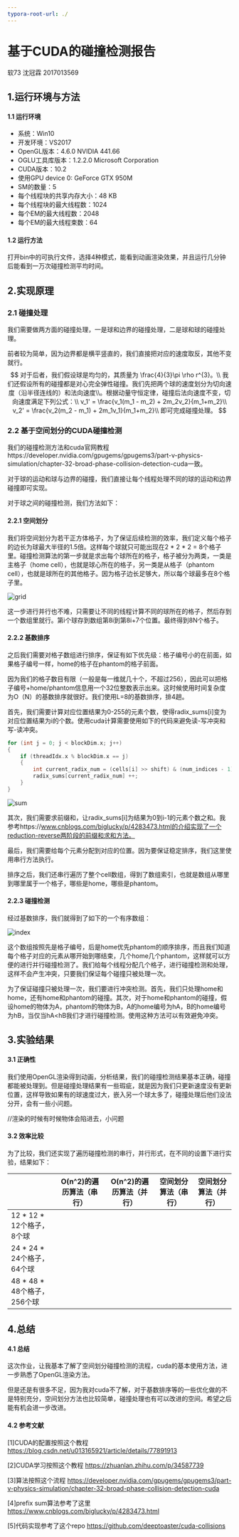 ```yaml
---
typora-root-url: ./
---
```


# 基于CUDA的碰撞检测报告

软73 沈冠霖 2017013569



## 1.运行环境与方法

#### 1.1 运行环境

- 系统：Win10
- 开发环境：VS2017
- OpenGL版本：4.6.0 NVIDIA 441.66
- OGLU工具库版本：1.2.2.0 Microsoft Corporation
- CUDA版本：10.2
- 使用GPU device 0: GeForce GTX 950M
- SM的数量：5
- 每个线程块的共享内存大小：48 KB
- 每个线程块的最大线程数：1024
- 每个EM的最大线程数：2048
- 每个EM的最大线程束数：64

#### 1.2 运行方法

打开bin中的可执行文件，选择4种模式，能看到动画渲染效果，并且运行几分钟后能看到一万次碰撞检测平均时间。



## 2.实现原理

### 2.1 碰撞处理

我们需要做两方面的碰撞处理，一是球和边界的碰撞处理，二是球和球的碰撞处理。

前者较为简单，因为边界都是横平竖直的，我们直接把对应的速度取反，其他不变就行。
$$
对于后者，我们假设球是均匀的，其质量为 \frac{4}{3}\pi \rho r^{3}。\\
我们还假设所有的碰撞都是对心完全弹性碰撞。我们先把两个球的速度划分为切向速度（沿半径连线的）和法向速度\\。根据动量守恒定律，碰撞后法向速度不变，切向速度满足下列公式：\\
v_1' = \frac{v_1(m_1 - m_2) + 2m_2v_2}{m_1+m_2}\\
v_2' = \frac{v_2(m_2 - m_1) + 2m_1v_1}{m_1+m_2}\\
即可完成碰撞处理。
$$


### 2.2 基于空间划分的CUDA碰撞检测

我们的碰撞检测方法和cuda官网教程https://developer.nvidia.com/gpugems/gpugems3/part-v-physics-simulation/chapter-32-broad-phase-collision-detection-cuda一致。

对于球的运动和球与边界的碰撞，我们直接让每个线程处理不同的球的运动和边界碰撞即可实现。

对于球之间的碰撞检测，我们方法如下：

#### 2.2.1 空间划分

我们将空间划分为若干正方体格子，为了保证后续检测的效率，我们定义每个格子的边长为球最大半径的1.5倍。这样每个球就只可能出现在2 * 2 * 2 = 8个格子里。碰撞检测算法的第一步就是求出每个球所在的格子，格子被分为两类，一类是主格子（home cell），也就是球心所在的格子，另一类是从格子（phantom cell），也就是球所在的其他格子。因为格子边长足够大，所以每个球最多在8个格子里。

![grid](/grid.png)

这一步进行并行也不难，只需要让不同的线程计算不同的球所在的格子，然后存到一个数组里就行。第i个球存到数组第8i到第8i+7个位置。最终得到8N个格子。

#### 2.2.2 基数排序

之后我们需要对格子数组进行排序，保证有如下优先级：格子编号小的在前面，如果格子编号一样，home的格子在phantom的格子前面。

因为我们的格子数目有限（一般是每一维就几十个，不超过256），因此可以把格子编号+home/phantom信息用一个32位整数表示出来。这时候使用时间复杂度为O（N）的基数排序就很好。我们使用L=8的基数排序，排4趟。

首先，我们需要计算对应位置结果为0-255的元素个数，使得radix_sums[i]变为对应位置结果为i的个数。使用cuda计算需要使用如下的代码来避免读-写冲突和写-读冲突。

```C
for (int j = 0; j < blockDim.x; j++)
{
	if (threadIdx.x % blockDim.x == j)
	{
		int current_radix_num = (cells[i] >> shift) & (num_indices - 1);
		radix_sums[current_radix_num] ++;
	}
}
```

![sum](/sum.png)

其次，我们需要求前缀和，让radix_sums[i]为结果为0到i-1的元素个数之和。我参考https://www.cnblogs.com/biglucky/p/4283473.html的介绍实现了一个reduction-reverse两阶段的前缀和求和方法。

最后，我们需要给每个元素分配到对应的位置。因为要保证稳定排序，我们这里使用串行方法执行。

排序之后，我们还串行遍历了整个cell数组，得到了数组索引，也就是数组从哪里到哪里属于一个格子，哪些是home，哪些是phantom。

#### 2.2.3 碰撞检测

经过基数排序，我们就得到了如下的一个有序数组：

![index](/index.png)

这个数组按照先是格子编号，后是home优先phantom的顺序排序，而且我们知道每个格子对应的元素从哪开始到哪结束，几个home几个phantom，这样就可以方便的进行并行碰撞检测了。我们给每个线程分配几个格子，进行碰撞检测和处理，这样不会产生冲突，只要我们保证每个碰撞只被处理一次。

为了保证碰撞只被处理一次，我们要进行冲突检测。首先，我们只处理home和home，还有home和phantom的碰撞。其次，对于home和phantom的碰撞，假设home的物体为A，phantom的物体为B，A的home编号为hA，B的home编号为hB，当仅当hA<hB我们才进行碰撞检测。使用这种方法可以有效避免冲突。

## 3.实验结果

#### 3.1 正确性

我们使用OpenGL渲染得到动画，分析结果，我们的碰撞检测结果基本正确，碰撞都能被处理到。但是碰撞处理结果有一些瑕疵，就是因为我们只更新速度没有更新位置，这样导致如果有的球速度过大，嵌入另一个球太多了，碰撞处理后他们没法分开，会有一些小问题。

//渲染的时候有时候物体会陷进去，小问题

#### 3.2 效率比较

为了比较，我们还实现了遍历碰撞检测的串行，并行形式，在不同的设置下进行实验，结果如下：

|                              | O(n^2)的遍历算法（串行） | O(n^2)的遍历算法（并行） | 空间划分算法（串行） | 空间划分算法（并行） |
| ---------------------------- | ------------------------ | ------------------------ | -------------------- | -------------------- |
| 12 * 12 * 12个格子，8个球    |                          |                          |                      |                      |
| 24 * 24 * 24个格子，64个球   |                          |                          |                      |                      |
| 48  * 48 * 48个格子，256个球 |                          |                          |                      |                      |



## 4.总结

#### 4.1 总结

这次作业，让我基本了解了空间划分碰撞检测的流程，cuda的基本使用方法，进一步熟悉了OpenGL渲染方法。

但是还是有很多不足，因为我对cuda不了解，对于基数排序等的一些优化做的不是特别充分，空间划分方法也比较简单，碰撞处理也有可以改进的空间。希望之后能有机会进一步改进。

#### 4.2 参考文献

[1]CUDA的配置按照这个教程 https://blog.csdn.net/u013165921/article/details/77891913

[2]CUDA学习按照这个教程 https://zhuanlan.zhihu.com/p/34587739

[3]算法按照这个流程 https://developer.nvidia.com/gpugems/gpugems3/part-v-physics-simulation/chapter-32-broad-phase-collision-detection-cuda

[4]prefix sum算法参考了这里 https://www.cnblogs.com/biglucky/p/4283473.html

[5]代码实现参考了这个repo https://github.com/deeptoaster/cuda-collisions